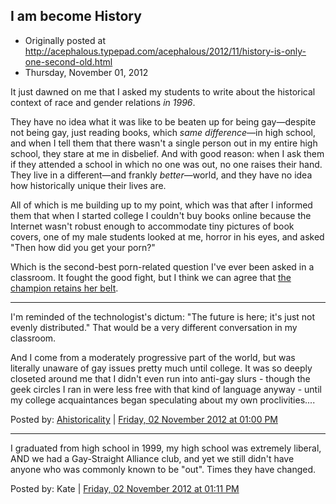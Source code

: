 ## I am become History

 * Originally posted at http://acephalous.typepad.com/acephalous/2012/11/history-is-only-one-second-old.html
 * Thursday, November 01, 2012

It just dawned on me that I asked my students to write about the historical context of race and gender relations _in 1996_.   

They have no idea what it was like to be beaten up for being gay—despite not being gay, just reading books, which _same difference_—in high school, and when I tell them that there wasn't a single person out in my entire high school, they stare at me in disbelief. And with good reason: when I ask them if they attended a school in which no one was out, no one raises their hand. They live in a different—and frankly _better_—world, and they have no idea how historically unique 
their lives are.   

All of which is me building up to my point, which was that after I informed them that when I started college I couldn't buy books online because the Internet wasn't robust enough to accommodate tiny pictures of book covers, one of my male students looked at me, horror in his eyes, and asked "Then how did you get your porn?"  

Which is the second-best porn-related question I've ever been asked in a classroom. It fought the good fight, but I think we can agree that [the champion retains her belt](http://acephalous.typepad.com/acephalous/everyone-knows-what-tentacle-porn-is-right-she-asked.html).  

* * *

I'm reminded of the technologist's dictum: "The future is here; it's just not evenly distributed." That would be a very different conversation in my classroom. 

And I come from a moderately progressive part of the world, but was literally unaware of gay issues pretty much until college. It was so deeply closeted around me that I didn't even run into anti-gay slurs - though the geek circles I ran in were less free with that kind of language anyway - until my college acquaintances began speculating about my own proclivities....

Posted by: [Ahistoricality](http://ahistoricality.blogspot.com) | [Friday, 02 November 2012 at 01:00 PM](http://acephalous.typepad.com/acephalous/2012/11/history-is-only-one-second-old.html?cid=6a00d8341c2df453ef017d3d36db74970c#comment-6a00d8341c2df453ef017d3d36db74970c)

* * *

I graduated from high school in 1999, my high school was extremely liberal, AND we had a Gay-Straight Alliance club, and yet we still didn't have anyone who was commonly known to be "out".  Times they have changed.

Posted by: Kate | [Friday, 02 November 2012 at 01:11 PM](http://acephalous.typepad.com/acephalous/2012/11/history-is-only-one-second-old.html?cid=6a00d8341c2df453ef017c3308778d970b#comment-6a00d8341c2df453ef017c3308778d970b)

